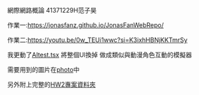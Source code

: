 網際網路概論 41371229H范子昊

作業一:https://jonasfanz.github.io/JonasFanWebRepo/

作業二:https://youtu.be/0w_TEUi1wwc?si=K3ixhHBNjKKTmrSy

我更動了[AItest.tsx](AItest.tsx) 將整個UI換掉 做成類似與動漫角色互動的模擬器

需要用到的圖片在[photo](./photo/)中

另外附上完整的[HW2專案資料夾](./my-app/)

